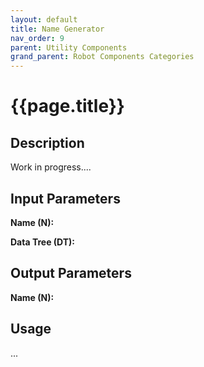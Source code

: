```yaml
---
layout: default
title: Name Generator
nav_order: 9
parent: Utility Components
grand_parent: Robot Components Categories
---
```


# **{{page.title}}**

## **Description**

Work in progress....

## **Input Parameters**

**Name (N):**

**Data Tree (DT):**

## **Output Parameters**

**Name (N):**

## **Usage**

...
